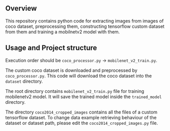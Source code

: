 ## Overview

This repository contains python code for extracting images from images of coco dataset, preprocessing them, constructing
tensorflow custom dataset from them and training a mobilnetv2 model with them.

## Usage and Project structure
Execution order should be ```coco_processor.py``` &#8594; ```mobilenet_v2_train.py```.

The custom coco dataset is downloaded and preprocessed by ```coco_processor.py```. This code will download the coco
dataset into the ```dataset``` directory.

The root directory contains ```mobilenet_v2_train.py``` file for training mobilenetv2 model. It will save the trained
model inside the ```trained_model``` directory.

The directory ```coco2014_cropped_images``` contains all the files of a custom tensorflow dataset. To change data
example retrieving behaviour of the dataset or dataset path, please edit the ```coco2014_cropped_images.py``` file.

